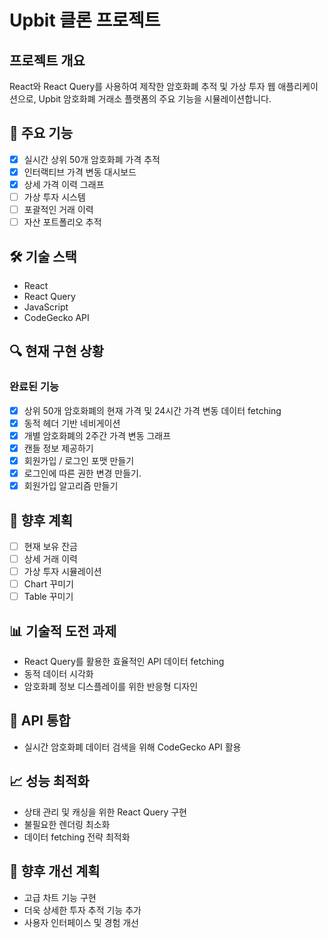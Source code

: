 # Upbit 클론 프로젝트

## 프로젝트 개요
React와 React Query를 사용하여 제작한 암호화폐 추적 및 가상 투자 웹 애플리케이션으로, Upbit 암호화폐 거래소 플랫폼의 주요 기능을 시뮬레이션합니다.

## 🚀 주요 기능
- [X] 실시간 상위 50개 암호화폐 가격 추적
- [X] 인터랙티브 가격 변동 대시보드
- [X] 상세 가격 이력 그래프
- [ ] 가상 투자 시스템
- [ ] 포괄적인 거래 이력
- [ ] 자산 포트폴리오 추적

## 🛠 기술 스택
- React
- React Query
- JavaScript
- CodeGecko API

## 🔍 현재 구현 상황
### 완료된 기능
- [X] 상위 50개 암호화폐의 현재 가격 및 24시간 가격 변동 데이터 fetching
- [X] 동적 헤더 기반 네비게이션
- [X] 개별 암호화폐의 2주간 가격 변동 그래프
- [X] 캔들 정보 제공하기 
- [X] 회원가입 / 로그인 포맷 만들기 
- [X] 로그인에 따른 권한 변경 만들기. 
- [X] 회원가입 알고리즘 만들기

## 🎯 향후 계획
- [ ] 현재 보유 잔금
- [ ] 상세 거래 이력
- [ ] 가상 투자 시뮬레이션
- [ ] Chart 꾸미기  
- [ ] Table 꾸미기  

## 📊 기술적 도전 과제
- React Query를 활용한 효율적인 API 데이터 fetching
- 동적 데이터 시각화
- 암호화폐 정보 디스플레이를 위한 반응형 디자인

## 🔗 API 통합
- 실시간 암호화폐 데이터 검색을 위해 CodeGecko API 활용

## 📈 성능 최적화
- 상태 관리 및 캐싱을 위한 React Query 구현
- 불필요한 렌더링 최소화
- 데이터 fetching 전략 최적화

## 🚧 향후 개선 계획
- 고급 차트 기능 구현
- 더욱 상세한 투자 추적 기능 추가
- 사용자 인터페이스 및 경험 개선
